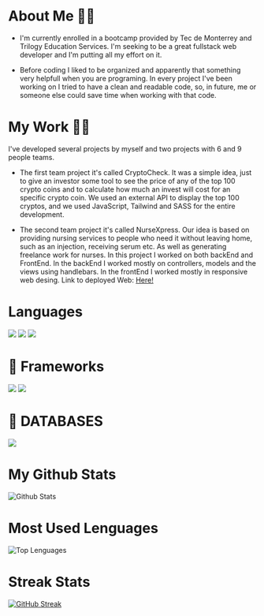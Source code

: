 

<!--
**AngelMond/AngelMond** is a ✨ _special_ ✨ repository because its `README.md` (this file) appears on your GitHub profile.

Here are some ideas to get you started:

- 🔭 I’m currently working on ...
- 🌱 I’m currently learning  ...
- 👯 I’m looking to collaborate on ...
- 🤔 I’m looking for help with ...
- 💬 Ask me about ...
- 📫 How to reach me: ...
- 😄 Pronouns: ...
- ⚡ Fun fact: ...
-->

# About Me 🧑‍💻
* I'm currently enrolled in a bootcamp provided by Tec de Monterrey and Trilogy Education Services. I'm seeking to be a great fullstack web developer and I'm putting all my effort on it.

* Before coding I liked to be organized and apparently that something very helpfull when you are programing. In every project I've been working on I tried to have a clean and readable code, so, in future, me or someone else could save time when working with that code.

# My Work 👨‍💻

I've developed several projects by myself and two projects with 6 and 9 people teams.

* The first team project it's called CryptoCheck. It was a simple idea, just to give an investor some tool to see the price of any of the top 100 crypto coins and to calculate how much an invest will cost for an specific crypto coin. We used an external API to display the top 100 cryptos, and we used JavaScript, Tailwind and SASS for the entire development.

* The second team project it's called NurseXpress. Our idea is based on providing nursing services to people who need it without leaving home, such as an injection, receiving serum etc. As well as generating freelance work for nurses. In this project I worked on both backEnd and FrontEnd. In the backEnd I worked mostly on controllers, models and the views using handlebars. In the frontEnd I worked mostly in responsive web desing. 
Link to deployed Web: <a href="https://nurse-express-s.herokuapp.com/"> Here!</a>


# Languages
<!------------------------------------- LOGOS ------------------------------->
<!--HTML-->
<div style="display=flex flex-row flex-wrap ">
<img src="https://img.shields.io/badge/-HTML-e34f26?logo=html5&logoColor=fff">

<!--CSS-->
<img src="https://img.shields.io/badge/-CSS-1572B6?logo=css3&logoColor=fff">

<!--JAVASCRIPT-->
<img src="https://img.shields.io/badge/-JavaScript-F7DF1E?logo=javascript&logoColor=fff">

</div>

#  🚀 Frameworks

<div style="display=flex flex-row flex-wrap ">
<!--NodeJS-->
<img src="https://img.shields.io/badge/-Node.js-339933?logo=node.js&logoColor=fff">

<!--BOOTSTRAP-->
<img src="https://img.shields.io/badge/-Bootstrap-7952B3?logo=bootstrap&logoColor=fff">

</div>

# 💾 DATABASES

<div style="display=flex flex-row flex-wrap ">
<!--MySQL-->
<img src="https://img.shields.io/badge/-MySQL-003B57?logo=mysql&logoColor=fff">
</div>

# My Github Stats
![Github Stats](https://github-readme-stats.vercel.app/api?username=AngelMond&count_private=true&show_icons=true&theme=radical)


# Most Used Lenguages
![Top Lenguages](https://github-readme-stats.vercel.app/api/top-langs/?username=ANGELMOND&show_icons=true&theme=radical)


# Streak Stats
[![GitHub Streak](http://github-readme-streak-stats.herokuapp.com?user=AngelMond&theme=merko&date_format=M%20j%5B%2C%20Y%5D)](https://git.io/streak-stats)